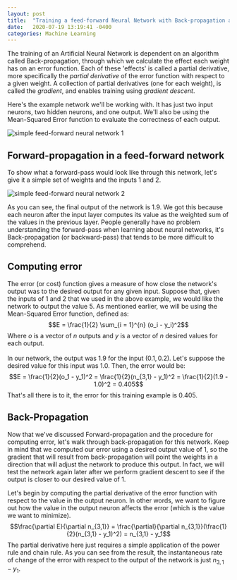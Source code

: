 ```yaml
---
layout: post
title:  "Training a feed-forward Neural Network with Back-propagation and Gradient Descent"
date:   2020-07-19 13:19:41 -0400
categories: Machine Learning
---
```


The training of an Artificial Neural Network is dependent on an algorithm called Back-propagation, through which we calculate the effect each weight has on an error function.
Each of these 'effects' is called a partial derivative, more specifically the <i>partial derivative</i> of the error function with respect to a given weight.
A collection of partial derivatives (one for each weight), is called the <i>gradient</i>, and enables training using <i>gradient descent</i>.

Here's the example network we'll be working with. It has just two input neurons, two hidden neurons, and one output.
We'll also be using the Mean-Squared Error function to evaluate the correctness of each output.

![simple feed-forward neural network 1](/misc/ff_neural_net_1.jpg)


## Forward-propagation in a feed-forward network

To show what a forward-pass would look like through this network, let's give it a simple set of weights and the inputs 1 and 2.

![simple feed-forward neural network 2](/misc/ff_neural_net_2.jpg)

As you can see, the final output of the network is $1.9$. We got this because each neuron after the input layer computes its value
as the weighted sum of the values in the previous layer.
People generally have no problem understanding the forward-pass when learning about neural networks,
it's Back-propagation (or backward-pass) that tends to be more difficult to comprehend.

## Computing error

The error (or cost) function gives a measure of how close the network's output was to the desired output for any given input.
Suppose that, given the inputs of $1$ and $2$ that we used in the above example, we would like the network to output the value $5$.
As mentioned earlier, we will be using the Mean-Squared Error function, defined as:
$$E = \frac{1}{2} \sum_{i = 1}^{n} (o_i - y_i)^2$$
Where $o$ is a vector of $n$ outputs and $y$ is a vector of $n$ desired values for each output. <br> <br>
In our network, the output was $1.9$ for the input $(0.1,0.2)$. Let's suppose the desired value for this input was $1.0$. Then, the error would be:
$$E = \frac{1}{2}(o_1 - y_1)^2 = \frac{1}{2}(n_{3,1} - y_1)^2 = \frac{1}{2}(1.9 - 1.0)^2 = 0.405$$
That's all there is to it, the error for this training example is $0.405$.

## Back-Propagation

Now that we've discussed Forward-propagation and the procedure for computing error, let's walk through back-propagation for this network.
Keep in mind that we computed our error using a desired output value of $1$, so the gradient that will result from back-propagation will point the weights
in a direction that will adjust the network to produce this output. In fact, we will test the network again later after we perform gradient descent to see
if the output is closer to our desired value of $1$.

Let's begin by computing the partial derivative of the error function with respect to the value in the output neuron. In other words, we want to figure out
how the value in the output neuron affects the error (which is the value we want to minimize).
$$\frac{\partial E}{\partial n_{3,1}} = \frac{\partial}{\partial n_{3,1}}(\frac{1}{2}(n_{3,1} - y_1)^2) = n_{3,1} - y_1$$
The partial derivative here just requires a simple application of the power rule and chain rule. As you can see from the result,
the instantaneous rate of change of the error with respect to the output of the network is just $n_{3,1} - y_1$.
